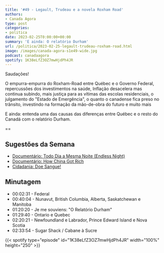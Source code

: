 ```yaml
---
title: '#49 - Legault, Trudeau e a novela Roxham Road'
authors:
- Canada Agora
type: post
categories:
- politica
date: 2023-02-25T0:00:00+00:00
summary: 'E ainda: O relatório Durham'
url: /politica/2023-02-25-legault-trudeau-roxham-road.html
image: /images/canada-agora-s1e49-wide.jpg
podcast: canadaagora
spotify: 1K38eLfZ3OZ7mwHjdPh4JR
---
```


Saudações!

O empurra-empurra do Roxham-Road entre Québec e o Governo Federal, repercussões dos investimentos na saúde, Inflação desacelera mas continua subindo, mais justiça para as vítimas das escolas residenciais, o julgamento do "Estado de Emergência", o quanto o canadense fica preso no trânsito, investindo na formação da mão-de-obra do futuro e muito mais

E ainda: entenda uma das causas das diferenças entre Québec e o resto do Canadá com o relatório Durham.

==

## Sugestões da Semana
- [Documentário: Todo Dia a Mesma Noite (Endless Night)](https://www.imdb.com/title/tt16427924/)
- [Documentário: How China Got Rich](https://www.imdb.com/title/tt13261654/)
- [Cidadania: Doe Sangue!](https://www.blood.ca)

## Minutagem
- 00:02:31 - Federal
- 00:40:04 - Nunavut, British Columbia, Alberta, Saskatchewan e Manitoba
- 01:20:20 - Je me souviens: "O Relatório Durham"
- 01:29:40 - Ontario e Quebec
- 02:20:21 - Newfoundland e Labrador, Prince Edward Island e Nova Scotia
- 02:33:54 - Sugar Shack / Cabane à Sucre

{{< spotify type="episode" id="1K38eLfZ3OZ7mwHjdPh4JR" width="100%" height="250" >}}
